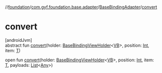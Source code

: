 //[foundation](../../../index.md)/[com.gyf.foundation.base.adapter](../index.md)/[BaseBindingAdapter](index.md)/[convert](convert.md)

# convert

[androidJvm]\
abstract fun [convert](convert.md)(holder: [BaseBindingViewHolder](../../com.gyf.foundation.base.adapter.viewholder/-base-binding-view-holder/index.md)&lt;[VB](index.md)&gt;, position: [Int](https://kotlinlang.org/api/core/kotlin-stdlib/kotlin/-int/index.html), item: [T](index.md))

open fun [convert](convert.md)(holder: [BaseBindingViewHolder](../../com.gyf.foundation.base.adapter.viewholder/-base-binding-view-holder/index.md)&lt;[VB](index.md)&gt;, position: [Int](https://kotlinlang.org/api/core/kotlin-stdlib/kotlin/-int/index.html), item: [T](index.md), payloads: [List](https://kotlinlang.org/api/core/kotlin-stdlib/kotlin.collections/-list/index.html)&lt;[Any](https://kotlinlang.org/api/core/kotlin-stdlib/kotlin/-any/index.html)&gt;)